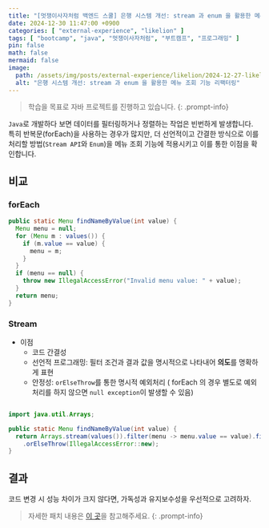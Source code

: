 ```yaml
---
title: "[멋쟁이사자처럼 백엔드 스쿨] 은행 시스템 개선: stream 과 enum 을 활용한 메뉴 조회 기능 리팩터링"
date: 2024-12-30 11:47:00 +0900
categories: [ "external-experience", "likelion" ]
tags: [ "bootcamp", "java", "멋쟁이사자처럼", "부트캠프", "프로그래밍" ]
pin: false
math: false
mermaid: false
image:
  path: /assets/img/posts/external-experience/likelion/2024-12-27-likelion-grow-up-lionbank-proj-4/2024-12-30-11-48-30.png
  alt: "은행 시스템 개선: stream 과 enum 을 활용한 메뉴 조회 기능 리팩터링"
---
```


> 학습을 목표로 자바 프로젝트를 진행하고 있습니다.
{: .prompt-info}

`Java`로 개발하다 보면 데이터를 필터링하거나 정렬하는 작업은 빈번하게 발생합니다.  
특히 반복문(forEach)을 사용하는 경우가 많지만, 더 선언적이고 간결한 방식으로 이를 처리할 방법(`Stream API`와 `Enum`)을 메뉴 조회 기능에 적용시키고 이를
통한 이점을 확인합니다.

## 비교

### forEach

```java
public static Menu findNameByValue(int value) {
  Menu menu = null;
  for (Menu m : values()) {
    if (m.value == value) {
      menu = m;
    }
  }
  if (menu == null) {
    throw new IllegalAccessError("Invalid menu value: " + value);
  }
  return menu;
}
```

### Stream

* 이점
  * 코드 간결성
  * 선언적 프로그래밍: 필터 조건과 결과 값을 명시적으로 나타내어 **의도**를 명확하게 표현
  * 안정성: `orElseThrow`를 통한 명시적 예외처리 ( forEach 의 경우 별도로 예외처리를 하지 않으면 `null exception`이 발생할 수 있음)

```java

import java.util.Arrays;

public static Menu findNameByValue(int value) {
  return Arrays.stream(values()).filter(menu -> menu.value == value).findFirst()
    .orElseThrow(IllegalAccessError::new);
}
```

## 결과

코드 변경 시 성능 차이가 크지 않다면, 가독성과 유지보수성을 우선적으로 고려하자.

> 자세한 패치 내용은 [이 곳](https://github.com/eun2ce/likelion/commit/bba1206be98473906e3d0f3b562be87ce3fa4919)을 참고해주세요.
{: .prompt-info}
